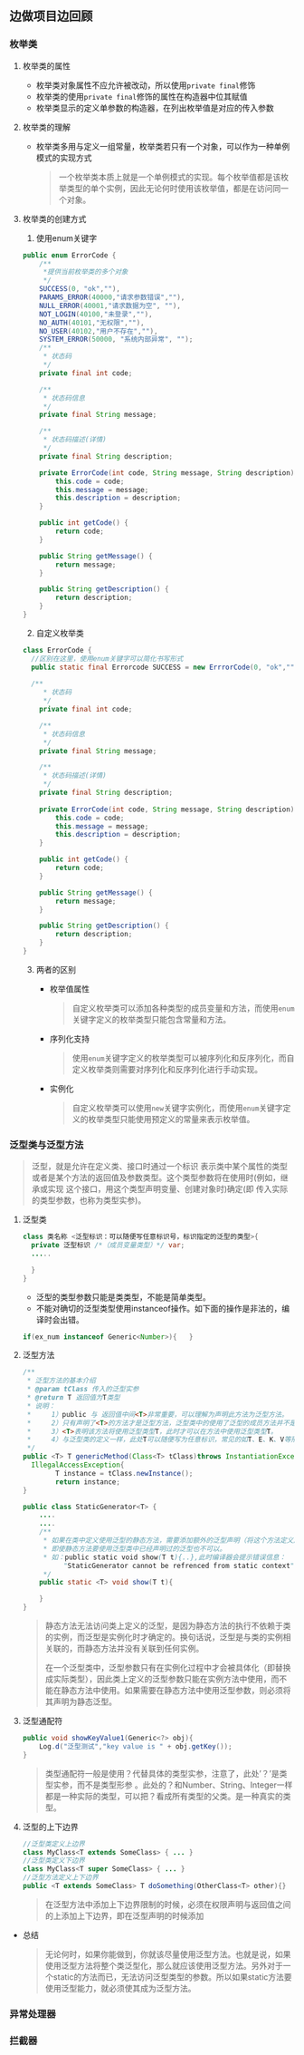 ## 边做项目边回顾

### 枚举类

1. 枚举类的属性

	- 枚举类对象属性不应允许被改动，所以使用`private final`修饰
	- 枚举类的使用`private final`修饰的属性在构造器中位其赋值
	- 枚举类显示的定义单参数的构造器，在列出枚举值是对应的传入参数

2. 枚举类的理解

	- 枚举类多用与定义一组常量，枚举类若只有一个对象，可以作为一种单例模式的实现方式

		> 一个枚举类本质上就是一个单例模式的实现。每个枚举值都是该枚举类型的单个实例，因此无论何时使用该枚举值，都是在访问同一个对象。

3. 枚举类的创建方式

	1. 使用enum关键字

	```java
	public enum ErrorCode {
	  	/**
	  	 *提供当前枚举类的多个对象
	  	 */
	   	SUCCESS(0, "ok",""),
	    PARAMS_ERROR(40000,"请求参数错误",""),
	    NULL_ERROR(40001,"请求数据为空", ""),
	    NOT_LOGIN(40100,"未登录",""),
	    NO_AUTH(40101,"无权限",""),
	    NO_USER(40102,"用户不存在",""),
	    SYSTEM_ERROR(50000, "系统内部异常", "");
	    /**
	     * 状态码
	     */
	    private final int code;
	
	    /**
	     * 状态码信息
	     */
	    private final String message;
	
	    /**
	     * 状态码描述(详情)
	     */
	    private final String description;
	
	    private ErrorCode(int code, String message, String description) {
	        this.code = code;
	        this.message = message;
	        this.description = description;
	    }
	
	    public int getCode() {
	        return code;
	    }
	
	    public String getMessage() {
	        return message;
	    }
	
	    public String getDescription() {
	        return description;
	    }
	}
	```

	

	2. 自定义枚举类

	```java
	class ErrorCode {
	  //区别在这里，使用enum关键字可以简化书写形式
	  public static final Errorcode SUCCESS = new ErrrorCode(0, "ok","");
	  
	  /**
	     * 状态码
	     */
	    private final int code;
	
	    /**
	     * 状态码信息
	     */
	    private final String message;
	
	    /**
	     * 状态码描述(详情)
	     */
	    private final String description;
	  
	  	private ErrorCode(int code, String message, String description) {
	        this.code = code;
	        this.message = message;
	        this.description = description;
	    }
	
	    public int getCode() {
	        return code;
	    }
	
	    public String getMessage() {
	        return message;
	    }
	
	    public String getDescription() {
	        return description;
	    }
	}
	```

	3. 两者的区别

		- 枚举值属性

			> 自定义枚举类可以添加各种类型的成员变量和方法，而使用`enum`关键字定义的枚举类型只能包含常量和方法。

		- 序列化支持

			> 使用`enum`关键字定义的枚举类型可以被序列化和反序列化，而自定义枚举类则需要对序列化和反序列化进行手动实现。

		- 实例化

			> 自定义枚举类可以使用`new`关键字实例化，而使用`enum`关键字定义的枚举类型只能使用预定义的常量来表示枚举值。

### 泛型类与泛型方法

> 泛型，就是允许在定义类、接口时通过一个标识 表示类中某个属性的类型或者是某个方法的返回值及参数类型。这个类型参数将在使用时(例如，继承或实现 这个接口，用这个类型声明变量、创建对象时)确定(即 传入实际的类型参数，也称为类型实参)。

1. 泛型类

	```java
	class 类名称 <泛型标识：可以随便写任意标识号，标识指定的泛型的类型>{
	  private 泛型标识 /*（成员变量类型）*/ var; 
	  .....
	
	  }
	}
	```

	- 泛型的类型参数只能是类类型，不能是简单类型。
	- 不能对确切的泛型类型使用instanceof操作。如下面的操作是非法的，编译时会出错。

	```java
	if(ex_num instanceof Generic<Number>){   } 
	```

2. 泛型方法

	```java
	/**
	 * 泛型方法的基本介绍
	 * @param tClass 传入的泛型实参
	 * @return T 返回值为T类型
	 * 说明：
	 *     1）public 与 返回值中间<T>非常重要，可以理解为声明此方法为泛型方法。
	 *     2）只有声明了<T>的方法才是泛型方法，泛型类中的使用了泛型的成员方法并不是泛型方法。
	 *     3）<T>表明该方法将使用泛型类型T，此时才可以在方法中使用泛型类型T。
	 *     4）与泛型类的定义一样，此处T可以随便写为任意标识，常见的如T、E、K、V等形式的参数常用于表示泛型。
	 */
	public <T> T genericMethod(Class<T> tClass)throws InstantiationException ,
	  IllegalAccessException{
	        T instance = tClass.newInstance();
	        return instance;
	}
	
	public class StaticGenerator<T> {
	    ....
	    ....
	    /**
	     * 如果在类中定义使用泛型的静态方法，需要添加额外的泛型声明（将这个方法定义成泛型方法）
	     * 即使静态方法要使用泛型类中已经声明过的泛型也不可以。
	     * 如：public static void show(T t){..},此时编译器会提示错误信息：
	          "StaticGenerator cannot be refrenced from static context"
	     */
	    public static <T> void show(T t){
	
	    }
	}
	```

	> 静态方法无法访问类上定义的泛型，是因为静态方法的执行不依赖于类的实例，而泛型是实例化时才确定的。换句话说，泛型是与类的实例相关联的，而静态方法并没有关联到任何实例。
	>
	> 在一个泛型类中，泛型参数只有在实例化过程中才会被具体化（即替换成实际类型），因此类上定义的泛型参数只能在实例方法中使用，而不能在静态方法中使用。如果需要在静态方法中使用泛型参数，则必须将其声明为静态泛型。

3. 泛型通配符

	```java
	public void showKeyValue1(Generic<?> obj){
	    Log.d("泛型测试","key value is " + obj.getKey());
	}
	```

	> 类型通配符一般是使用？代替具体的类型实参，注意了，此处’？’是类型实参，而不是类型形参 。此处的？和Number、String、Integer一样都是一种实际的类型，可以把？看成所有类型的父类。是一种真实的类型。

4. 泛型的上下边界

	```java
	//泛型类定义上边界
	class MyClass<T extends SomeClass> { ... }
	//泛型类定义下边界
	class MyClass<T super SomeClass> { ... }
	//泛型方法定义上下边界
	public <T extends SomeClass> T doSomething(OtherClass<T> other){}
	```

	> 在泛型方法中添加上下边界限制的时候，必须在权限声明与返回值之间的<T>上添加上下边界，即在泛型声明的时候添加

- 总结

	> 无论何时，如果你能做到，你就该尽量使用泛型方法。也就是说，如果使用泛型方法将整个类泛型化，那么就应该使用泛型方法。另外对于一个static的方法而已，无法访问泛型类型的参数。所以如果static方法要使用泛型能力，就必须使其成为泛型方法。

### 异常处理器

### 拦截器

